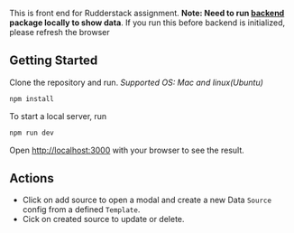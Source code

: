 This is front end for Rudderstack assignment. **Note: Need to run [backend](https://github.com/zkhil1/rudderstack-node-backend) package locally to show data**. If you run this before backend is initialized, please refresh the browser

## Getting Started

Clone the repository and run. *Supported OS: Mac and linux(Ubuntu)* 
```bash
npm install
```
To start a local server, run
```bash
npm run dev
```

Open [http://localhost:3000](http://localhost:3000) with your browser to see the result.

## Actions

- Click on add source to open a modal and create a new Data `Source` config from a defined `Template`.
- Cick on created source to update or delete.

